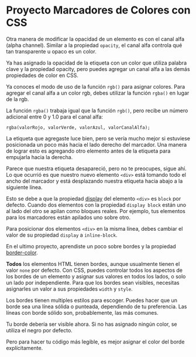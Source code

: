 # Proyecto Marcadores de Colores con CSS

Otra manera de modificar la opacidad de un elemento es con el canal alfa (alpha channel). Similar a la propiedad `opacity`, el canal alfa controla qué tan transparente u opaco es un color.

Ya has asignado la opacidad de la etiqueta con un color que utiliza palabra clave y la propiedad opacity, pero puedes agregar un canal alfa a las demás propiedades de color en CSS.

Ya conoces el modo de uso de la función `rgb()` para asignar colores. Para agregar el canal alfa a un color rgb, debes utilizar la función `rgba()` en lugar de la rgb.

La función `rgba()` trabaja igual que la función `rgb()`, pero recibe un número adicional entre 0 y 1.0 para el canal alfa:

>

    rgba(valorRojo, valorVerde, valorAzul, valorCanalAlfa);

La etiqueta que agregaste luce bien, pero se vería mucho mejor si estuviese posicionada un poco más hacia el lado derecho del marcador. Una manera de lograr esto es agregando otro elemento antes de la etiqueta para empujarla hacia la derecha.

Parece que nuestra etiqueta desapareció, pero no te preocupes, sigue ahí. Lo que ocurrió es que nuestro nuevo elemento `<div>` está tomando todo el ancho del marcador y está desplazando nuestra etiqueta hacia abajo a la siguiente línea.

Esto se debe a que la propiedad [display][1] del elemento `<div>` es `block` por defecto. Cuando dos elementos con la propiedad `display block` están uno al lado del otro se apilan como bloques reales. Por ejemplo, tus elementos para los marcadores están apilados uno sobre otro.

Para posicionar dos elementos `<div>` en la misma línea, debes cambiar el valor de su propiedad `display` a `inline-block`.

En el ultimo proyecto, aprendiste un poco sobre bordes y la propiedad [border-color][2].

**Todos** los elementos HTML tienen bordes, aunque usualmente tienen el valor `none` por defecto. Con CSS, puedes controlar todos los aspectos de los bordes de un elemento y asignar sus valores en todos los lados, o solo un lado por independiente. Para que los bordes sean visibles, necesitas asignarles un valor a sus propiedades `width` y `style`.

Los bordes tienen multiples estilos para escoger. Puedes hacer que un borde sea una línea sólida o punteada, dependiendo de tu preferencia. Las líneas con borde sólido son, probablemente, las más comunes.

Tu borde debería ser visible ahora. Si no has asignado ningún color, se utiliza el negro por defecto.

Pero para hacer tu código más legible, es mejor asignar el color del borde explícitamente.

[1]: https://developer.mozilla.org/es/docs/Web/CSS/display
[2]: https://developer.mozilla.org/es/docs/Web/CSS/border-color

